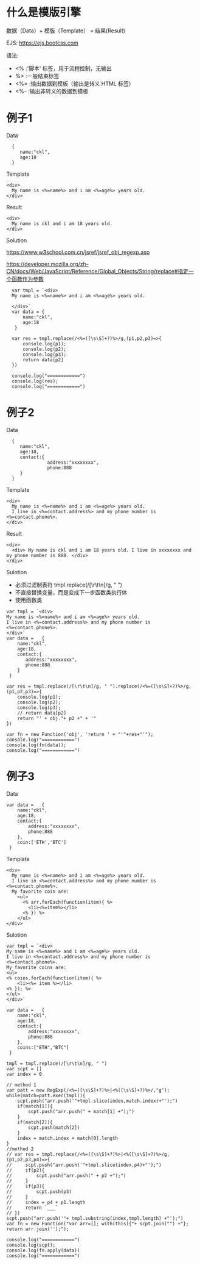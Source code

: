 # 什么是模版引擎
数据（Data）+ 模版（Template） = 结果(Result)

EJS:
https://ejs.bootcss.com

语法:
* <% :'脚本' 标签，用于流程控制，无输出
* %> :一般结束标签
* <%= :输出数据到模板（输出是转义 HTML 标签）
* <%- :输出非转义的数据到模板

# 例子1
Data
```
  {
     name:"ckl",
     age:18
  }
```
Template
```
<div>
  My name is <%=name%> and i am <%=age%> years old.
</div>
```
Result
```
<div>
  My name is ckl and i am 18 years old.
</div>
```
Solution

https://www.w3school.com.cn/jsref/jsref_obj_regexp.asp

https://developer.mozilla.org/zh-CN/docs/Web/JavaScript/Reference/Global_Objects/String/replace#指定一个函数作为参数
```
  var tmpl = `<div>
  My name is <%=name%> and i am <%=age%> years old.
  
  </div>`
  var data = {
      name:"ckl",
      age:18
   }

  var res = tmpl.replace(/<%=([\s\S]+?)%>/g,(p1,p2,p3)=>{
      console.log(p1);
      console.log(p2);
      console.log(p3);
      return data[p2]
  })

  console.log("============")
  console.log(res);
  console.log("============")

```
# 例子2
Data
```
  {
     name:"ckl",
     age:18,
     contact:{
               address:"xxxxxxxx",
               phone:888
     }
  }
```
Template
```
<div>
  My name is <%=name%> and i am <%=age%> years old.
  I live in <%=contact.address%> and my phone number is <%=contact.phone%>.
</div>
```
Result
```
<div>
  <div> My name is ckl and i am 18 years old. I live in xxxxxxxx and my phone number is 888. </div>
</div>
```
Sulotion
* 必须过滤制表符 tmpl.replace(/[\r\t\n]/g, " ")
* 不直接替换变量，而是变成下一步函数类执行体
* 使用函数类
```
var tmpl = `<div>
My name is <%=name%> and i am <%=age%> years old.
I live in <%=contact.address%> and my phone number is <%=contact.phone%>.
</div>`
var data =   {
    name:"ckl",
    age:18,
    contact:{
       address:"xxxxxxxx",
       phone:888
    }
 }

var res = tmpl.replace(/[\r\t\n]/g, " ").replace(/<%=([\s\S]+?)%>/g,(p1,p2,p3)=>{
    console.log(p1);
    console.log(p2);
    console.log(p3);
    // return data[p2]
    return "' + obj."+ p2 +" + '"
})

var fn = new Function('obj', 'return ' + "'"+res+"'"); 
console.log("============")
console.log(fn(data));
console.log("============")
```
# 例子3
Data
```
var data =   {
    name:"ckl",
    age:18,
    contact:{
        address:"xxxxxxxx",
        phone:888
    },
    coin:['ETH','BTC']
 }
```
Template
```
<div>
  My name is <%=name%> and i am <%=age%> years old.
  I live in <%=contact.address%> and my phone number is <%=contact.phone%>.
  My favorite coin are:
    <ul>
      <% arr.forEach(function(item){ %>
        <li><%=item%></li>
      <% }) %>
    </ul>
</div>
```
Sulotion
```
var tmpl = `<div>
My name is <%=name%> and i am <%=age%> years old.
I live in <%=contact.address%> and my phone number is <%=contact.phone%>.
My favorite coins are:
<ul>
<% coins.forEach(function(item){ %>
    <li><%= item %></li>
<% }); %>
</ul>
</div>`

var data =   {
    name:"ckl",
    age:18,
    contact:{
        address:"xxxxxxxx",
        phone:888
    },
    coins:["ETH","BTC"]
 }
 
tmpl = tmpl.replace(/[\r\t\n]/g, " ")
var scpt = []
var index = 0

// method 1
var patt = new RegExp(/<%=([\s\S]+?)%>|<%([\s\S]+?)%>/,"g");
while(match=patt.exec(tmpl)){
    scpt.push("arr.push('"+tmpl.slice(index,match.index)+"');")
    if(match[1]){
        scpt.push("arr.push(" + match[1] +");")
    }
    if(match[2]){
        scpt.push(match[2])
    }
    index = match.index + match[0].length
}
//method 2
// var res = tmpl.replace(/<%=([\s\S]+?)%>|<%([\s\S]+?)%>/g,(p1,p2,p3,p4)=>{
//     scpt.push("arr.push('"+tmpl.slice(index,p4)+"');")
//     if(p2){
//         scpt.push("arr.push(" + p2 +");")
//     }
//     if(p3){
//         scpt.push(p3)
//     }
//     index = p4 + p1.length
//     return `___`
// })
scpt.push("arr.push('"+ tmpl.substring(index,tmpl.length) +"');")
var fn = new Function("var arr=[]; with(this){"+ scpt.join("") +"}; return arr.join('');"); 

console.log("============")
console.log(scpt);
console.log(fn.apply(data))
console.log("============")
```
